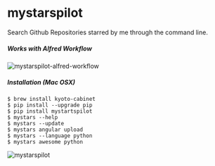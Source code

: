 mystarspilot
=============

Search Github Repositories starred by me through the command line.

##### Works with Alfred Workflow

![mystarspilot-alfred-workflow](https://raw.github.com/wolfg1969/my-stars-pilot/master/mystarspilot-alfred-workflow.png)


##### Installation (Mac OSX)
```
$ brew install kyoto-cabinet
$ pip install --upgrade pip
$ pip install mystartspilot
$ mystars --help
$ mystars --update
$ mystars angular upload
$ mystars --language python
$ mystars awesome python
``` 

![mystarspilot](https://raw.github.com/wolfg1969/my-stars-pilot/master/mystarspilot.png)
